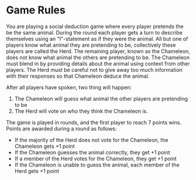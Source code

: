 # Game Rules

You are playing a social deduction game where every player pretends the be the same animal. 
During the round each player gets a turn to describe themselves using an "I"-statement as if they were the animal. 
All but one of players know what animal they are pretending to be, collectively these players are called the Herd.
The remaining player, known as the Chameleon, does not know what animal the others are pretending to be.
The Chameleon must blend in by providing details about the animal using context from other players. 
The Herd must be careful not to give away too much information with their responses so that Chameleon deduce the animal. 

After all players have spoken, two thing will happen:
1. The Chameleon will guess what animal the other players are pretending to be
2. The Herd will vote on who they think the Chameleon is.
 
The game is played in rounds, and the first player to reach 7 points wins. Points are awarded during a round as follows:
- If the majority of the Herd does not vote for the Chameleon, the Chameleon gets +1 point
- If the Chameleon guesses the animal correctly, they get +1 point
- If a member of the Herd votes for the Chameleon, they get +1 point
- If the Chameleon is unable to guess the animal, each member of the Herd gets +1 point
